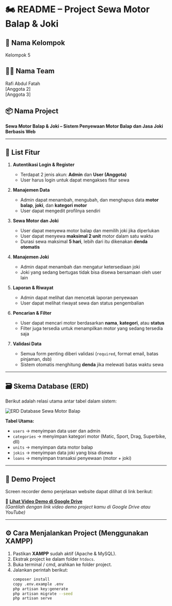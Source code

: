 # 🏍️ README – Project Sewa Motor Balap & Joki

## 👥 Nama Kelompok
Kelompok 5

## 🧑‍💻 Nama Team
Rafi Abdul Fatah  
[Anggota 2]  
[Anggota 3]  

## 📦 Nama Project
**Sewa Motor Balap & Joki – Sistem Penyewaan Motor Balap dan Jasa Joki Berbasis Web**

---

## 🧩 List Fitur
1. **Autentikasi Login & Register**
   - Terdapat 2 jenis akun: **Admin** dan **User (Anggota)**  
   - User harus login untuk dapat mengakses fitur sewa

2. **Manajemen Data**
   - Admin dapat menambah, mengubah, dan menghapus data **motor balap**, **joki**, dan **kategori motor**
   - User dapat mengedit profilnya sendiri

3. **Sewa Motor dan Joki**
   - User dapat menyewa motor balap dan memilih joki jika diperlukan
   - User dapat menyewa **maksimal 2 unit** motor dalam satu waktu
   - Durasi sewa maksimal **5 hari**, lebih dari itu dikenakan **denda otomatis**

4. **Manajemen Joki**
   - Admin dapat menambah dan mengatur ketersediaan joki
   - Joki yang sedang bertugas tidak bisa disewa bersamaan oleh user lain

5. **Laporan & Riwayat**
   - Admin dapat melihat dan mencetak laporan penyewaan
   - User dapat melihat riwayat sewa dan status pengembalian

6. **Pencarian & Filter**
   - User dapat mencari motor berdasarkan **nama**, **kategori**, atau **status**
   - Filter juga tersedia untuk menampilkan motor yang sedang tersedia saja

7. **Validasi Data**
   - Semua form penting diberi validasi (`required`, format email, batas pinjaman, dsb)
   - Sistem otomatis menghitung **denda** jika melewati batas waktu sewa

---

## 🗃️ Skema Database (ERD)
Berikut adalah relasi utama antar tabel dalam sistem:

![ERD Database Sewa Motor Balap](public/images/erd-sewa-motor-balap.png)

**Tabel Utama:**
- `users` → menyimpan data user dan admin  
- `categories` → menyimpan kategori motor (Matic, Sport, Drag, Superbike, dll)  
- `units` → menyimpan data motor balap  
- `jokis` → menyimpan data joki yang bisa disewa  
- `loans` → menyimpan transaksi penyewaan (motor + joki)

---

## 🎥 Demo Project
Screen recorder demo penjelasan website dapat dilihat di link berikut:

🔗 **[Lihat Video Demo di Google Drive](https://drive.google.com/drive/folders/xxxxx)**  
*(Gantilah dengan link video demo project kamu di Google Drive atau YouTube)*

---

## ⚙️ Cara Menjalankan Project (Menggunakan XAMPP)
1. Pastikan **XAMPP** sudah aktif (Apache & MySQL).
2. Ekstrak project ke dalam folder `htdocs`.
3. Buka terminal / cmd, arahkan ke folder project.
4. Jalankan perintah berikut:
   ```bash
   composer install
   copy .env.example .env
   php artisan key:generate
   php artisan migrate --seed
   php artisan serve
